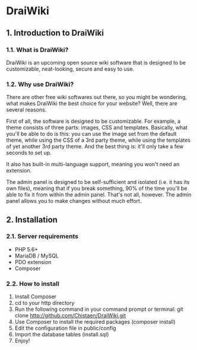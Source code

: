 # DraiWiki
## 1. Introduction to DraiWiki
### 1.1. What is DraiWiki?
DraiWiki is an upcoming open source wiki software that is designed to be customizable, neat-looking, secure and easy to use.

### 1.2. Why use DraiWiki?
There are other free wiki softwares out there, so you might be wondering, what makes DraiWiki the best choice for your website? Well, there are several reasons.

First of all, the software is designed to be customizable. For example, a theme consists of three parts: images, CSS and templates. Basically, what you'll be able to do is this: you can use the image set from the default theme, while using the CSS of a 3rd party theme, while using the templates of yet another 3rd party theme. And the best thing is: it'll only take a few seconds to set up.

It also has built-in multi-language support, meaning you won't need an extension.

The admin panel is designed to be self-sufficient and isolated (i.e. it has its own files), meaning that if you break something, 90% of the time you'll be able to fix it from within the admin panel. That's not all, however. The admin panel allows you to make changes without much effort.

## 2. Installation
### 2.1. Server requirements
* PHP 5.6+
* MariaDB / MySQL
* PDO extension
* Composer

### 2.2. How to install
1. Install Composer
2. cd to your http directory
3. Run the following command in your command prompt or terminal: git clone http://github.com/Chistaen/DraiWiki.git
4. Use Composer to install the required packages (composer install)
5. Edit the configuration file in public/config
6. Import the database tables (install.sql)
7. Enjoy!